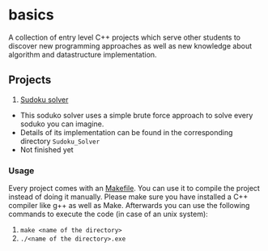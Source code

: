 # basics
A collection of entry level C++ projects which serve other students to discover new programming approaches as well as new knowledge about algorithm and datastructure implementation.

## Projects

1. [Sudoku solver](Sudoku_Solver)
- This soduko solver uses a simple brute force approach to solve every soduko you can imagine.
- Details of its implementation can be found in the corresponding directory `Sudoku_Solver`
- Not finished yet

### Usage
Every project comes with an [Makefile](https://en.wikipedia.org/wiki/Make_(software)). You can use it to compile the project instead of doing it manually.
Please make sure you have installed a C++ compiler like g++ as well as Make. Afterwards you can use the following commands to execute the code (in case of an unix system):<br/>
1. `make <name of the directory>`<br/>
2. `./<name of the directory>.exe`<br/>


